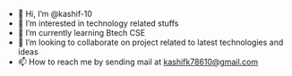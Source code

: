 - 👋 Hi, I’m @kashif-10
- 👀 I’m interested in technology related stuffs
- 🌱 I’m currently learning Btech CSE
- 💞️ I’m looking to collaborate on project related to latest technologies and ideas
- 📫 How to reach me by sending mail at kashifk78610@gmail.com

<!---
kashif-10/kashif-10 is a ✨ special ✨ repository because its `README.md` (this file) appears on your GitHub profile.
You can click the Preview link to take a look at your changes.
--->
